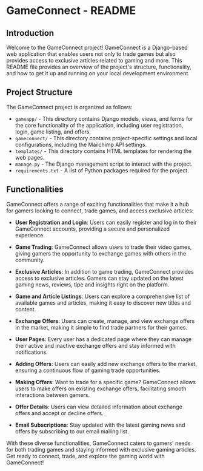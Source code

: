 # GameConnect - README


## Introduction
Welcome to the GameConnect project! GameConnect is a Django-based web application that enables users not only to trade games but also provides access to exclusive articles related to gaming and more. 
This README file provides an overview of the project's structure, functionality, and how to get it up and running on your local development environment.

## Project Structure
The GameConnect project is organized as follows:

- `gameapp/` - This directory contains Django models, views, and forms for the core functionality of the application, including user registration, login, game listing, and offers.
- `gameconnect/` - This directory contains project-specific settings and local configurations, including the Mailchimp API settings.
- `templates/` - This directory contains HTML templates for rendering the web pages.
- `manage.py` - The Django management script to interact with the project.
- `requirements.txt` - A list of Python packages required for the project.

## Functionalities
GameConnect offers a range of exciting functionalities that make it a hub for gamers looking to connect, trade games, and access exclusive articles:

- **User Registration and Login**: Users can easily register and log in to their GameConnect accounts, providing a secure and personalized experience.

- **Game Trading**: GameConnect allows users to trade their video games, giving gamers the opportunity to exchange games with others in the community.

- **Exclusive Articles**: In addition to game trading, GameConnect provides access to exclusive articles. Gamers can stay updated on the latest gaming news, reviews, tipe and insights right on the platform.

- **Game and Article Listings**: Users can explore a comprehensive list of available games and articles, making it easy to discover new titles and content.

- **Exchange Offers**: Users can create, manage, and view exchange offers in the market, making it simple to find trade partners for their games.

- **User Pages**: Every user has a dedicated page where they can manage their active and inactive exchange offers and stay informed with notifications.

- **Adding Offers**: Users can easily add new exchange offers to the market, ensuring a continuous flow of gaming trade opportunities.

- **Making Offers**: Want to trade for a specific game? GameConnect allows users to make offers on existing exchange offers, facilitating smooth interactions between gamers.

- **Offer Details**: Users can view detailed information about exchange offers and accept or decline offers.

- **Email Subscriptions**: Stay updated with the latest gaming news and offers by subscribing to our email mailing list.

With these diverse functionalities, GameConnect caters to gamers' needs for both trading games and staying informed with exclusive gaming articles. Get ready to connect, trade, and explore the gaming world with GameConnect!
